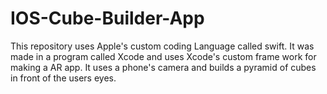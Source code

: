 # IOS-Cube-Builder-App
This repository uses Apple's custom coding Language called swift. It was made in a program called Xcode and uses Xcode's custom frame work for making a AR app. It uses a phone's camera and builds a pyramid of cubes in front of the users eyes. 
